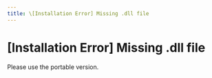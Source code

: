 ```yaml
---
title: \[Installation Error] Missing .dll file
---
```


# [Installation Error] Missing .dll file

Please use the portable version.
